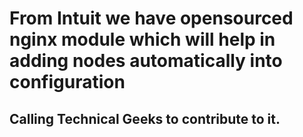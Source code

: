 # From Intuit we have opensourced nginx module which will help in adding nodes automatically into configuration
## Calling Technical Geeks to contribute to it.
